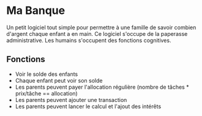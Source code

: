 # Ma Banque

Un petit logiciel tout simple pour permettre à une famille de savoir combien d'argent chaque enfant a en main. Ce logiciel s'occupe de la paperasse administrative. Les humains s'occupent des fonctions cognitives.

## Fonctions

* Voir le solde des enfants
* Chaque enfant peut voir son solde
* Les parents peuvent payer l'allocation régulière (nombre de tâches * prix/tâche == allocation)
* Les parents peuvent ajouter une transaction
* Les parents peuvent lancer le calcul et l'ajout des intérêts
